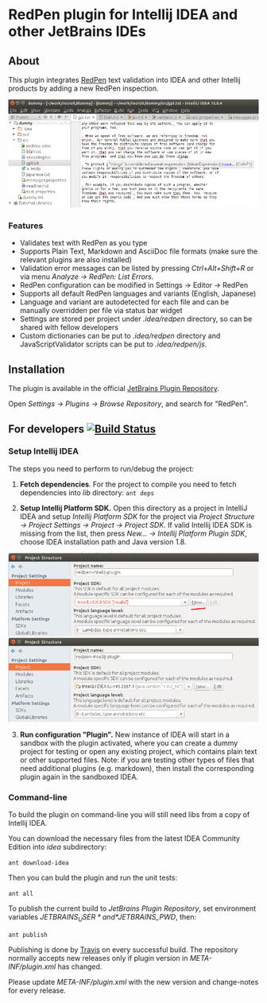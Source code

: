 # RedPen plugin for Intellij IDEA and other JetBrains IDEs

## About

This plugin integrates [RedPen](http://redpen.cc) text validation into IDEA and other Intellij products by adding a new RedPen inspection.

![editor](screenshots/editor.png "Intellij IDEA Editor with RedPen inspection")

### Features

* Validates text with RedPen as you type
* Supports Plain Text, Markdown and AsciiDoc file formats (make sure the relevant plugins are also installed)
* Validation error messages can be listed by pressing *Ctrl+Alt+Shift+R* or via menu *Analyze -> RedPen: List Errors*.
* RedPen configuration can be modified in Settings -> Editor -> RedPen
* Supports all default RedPen languages and variants (English, Japanese)
* Language and variant are autodetected for each file and can be manually overridden per file via status bar widget
* Settings are stored per project under *.idea/redpen* directory, so can be shared with fellow developers
* Custom dictionaries can be put to *.idea/redpen* directory and JavaScriptValidator scripts can be put to *.idea/redpen/js*. 

## Installation

The plugin is available in the official [JetBrains Plugin Repository](https://plugins.jetbrains.com/plugin/8210).

Open *Settings -> Plugins -> Browse Repository*, and search for "RedPen".

## For developers [![Build Status](https://travis-ci.org/redpen-cc/redpen-intellij-plugin.svg?branch=master)](https://travis-ci.org/redpen-cc/redpen-intellij-plugin)

### Setup Intellij IDEA
The steps you need to perform to run/debug the project:

1. **Fetch dependencies**. For the project to compile you need to fetch dependencies into *lib* directory: ```ant deps```

2. **Setup Intellij Platform SDK.** Open this directory as a project in IntelliJ IDEA and setup *Intellij Platform SDK* for the project via
*Project Structure -> Project Settings -> Project -> Project SDK*. If valid Intellij IDEA SDK is missing from the list,
then press *New... -> Intellij Platform Plugin SDK*, choose IDEA installation path and Java version 1.8.

  ![invalid SDK](screenshots/invalid_sdk.png "No valid Intellij IDEA SDK")
  ![valid SDK](screenshots/valid_sdk.png "Valid Intellij IDEA SDK is selected")

3. **Run configuration "Plugin".**
New instance of IDEA will start in a sandbox with the plugin activated, where you can create a dummy project for testing
or open any existing project, which contains plain text or other supported files. Note: if you are testing
other types of files that need additional plugins (e.g. markdown), then install the corresponding plugin again
in the sandboxed IDEA.

### Command-line
To build the plugin on command-line you will still need libs from a copy of Intellij IDEA.

You can download the necessary files from the latest IDEA Community Edition into *idea* subdirectory:

  ```ant download-idea```

Then you can buld the plugin and run the unit tests:

  ```ant all```

To publish the current build to *JetBrains Plugin Repository*, set environment variables *$JETBRAINS_USER* and *$JETBRAINS_PWD*, then:

  ```ant publish```
  
Publishing is done by [Travis](https://travis-ci.org/redpen-cc/redpen-intellij-plugin) on every successful build.
The repository normally accepts new releases only if plugin version in *META-INF/plugin.xml* has changed.

Please update *META-INF/plugin.xml* with the new version and change-notes for every release.
